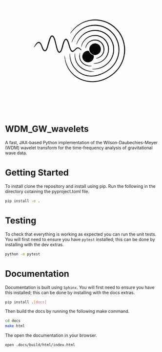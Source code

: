 <p align="center">
<img src="./logo_images/logo.png" alt="logo" width="350"/>
</p>


# WDM_GW_wavelets

A fast, JAX-based Python implementation of the Wilson-Daubechies-Meyer (WDM) wavelet transform for the time-frequency analysis of gravitational wave data.

# Getting Started

To install clone the repository and install using pip. Run the following in the directory cotaining the pyproject.toml file.

```bash
pip install -e .
```


# Testing

To check that everything is working as expected you can run the unit tests. 
You will first need to ensure you have `pytest` installed; this can be done by installing with the dev extras.

```bash
python -m pytest
```


# Documentation

Documentation is built using `Sphinx`. You will first need to ensure you have this installed; this can be done by installing with the docs extras.

```bash
pip install .[docs]
```

Then build the docs by running the following make command.

```bash
cd docs
make html
```

The open the documentation in your browser.

``` bash
open .docs/build/html/index.html
```
